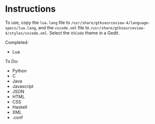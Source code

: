 # Instructions

To use, copy the `lua.lang` file to `/usr/share/gtksourceview-4/language-specs/lua.lang`, and the `vscode.xml` file to `/usr/share/gtksourceview-4/styles/vscode.xml`. Select the `VSCode` theme in a Gedit.

Completed:

* Lua

To Do: 

* Python
* C
* Java
* Javascript
* JSON
* HTML
* CSS
* Haskell
* XML
* .conf
